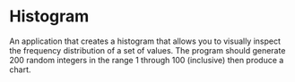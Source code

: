 Histogram
=========

An application that creates a histogram that allows you to visually inspect the frequency distribution of a set of values.  The program should generate 200 random integers in the range 1 through 100 (inclusive) then produce a chart.
